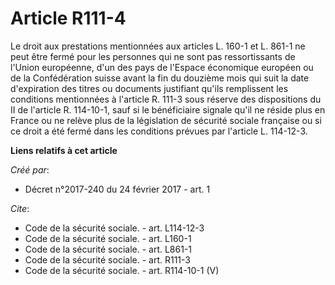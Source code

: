 # Article R111-4

Le droit aux prestations mentionnées aux articles L. 160-1 et L. 861-1 ne peut être fermé pour les personnes qui ne sont pas
ressortissants de l'Union européenne, d'un des pays de l'Espace économique européen ou de la Confédération suisse avant la
fin du douzième mois qui suit la date d'expiration des titres ou documents justifiant qu'ils remplissent les conditions
mentionnées à l'article R. 111-3 sous réserve des dispositions du II de l'article R. 114-10-1, sauf si le bénéficiaire
signale qu'il ne réside plus en France ou ne relève plus de la législation de sécurité sociale française ou si ce droit a été
fermé dans les conditions prévues par l'article L. 114-12-3.

**Liens relatifs à cet article**

_Créé par_:

  - Décret n°2017-240 du 24 février 2017 - art. 1

_Cite_:

  - Code de la sécurité sociale. - art. L114-12-3
  - Code de la sécurité sociale. - art. L160-1
  - Code de la sécurité sociale. - art. L861-1
  - Code de la sécurité sociale. - art. R111-3
  - Code de la sécurité sociale. - art. R114-10-1 (V)
